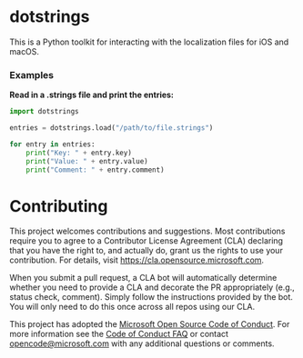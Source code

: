 # dotstrings

This is a Python toolkit for interacting with the localization files for iOS and macOS.

### Examples

**Read in a .strings file and print the entries:**
```python
import dotstrings

entries = dotstrings.load("/path/to/file.strings")

for entry in entries:
    print("Key: " + entry.key)
    print("Value: " + entry.value)
    print("Comment: " + entry.comment)
```

# Contributing

This project welcomes contributions and suggestions.  Most contributions require you to agree to a
Contributor License Agreement (CLA) declaring that you have the right to, and actually do, grant us
the rights to use your contribution. For details, visit https://cla.opensource.microsoft.com.

When you submit a pull request, a CLA bot will automatically determine whether you need to provide
a CLA and decorate the PR appropriately (e.g., status check, comment). Simply follow the instructions
provided by the bot. You will only need to do this once across all repos using our CLA.

This project has adopted the [Microsoft Open Source Code of Conduct](https://opensource.microsoft.com/codeofconduct/).
For more information see the [Code of Conduct FAQ](https://opensource.microsoft.com/codeofconduct/faq/) or
contact [opencode@microsoft.com](mailto:opencode@microsoft.com) with any additional questions or comments.
